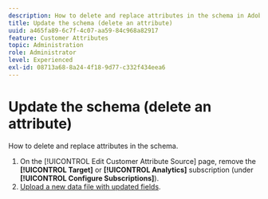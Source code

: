 ```yaml
---
description: How to delete and replace attributes in the schema in Adobe Experience Cloud.
title: Update the schema (delete an attribute) 
uuid: a465fa89-6c7f-4c07-aa59-84c968a82917
feature: Customer Attributes
topic: Administration
role: Administrator
level: Experienced
exl-id: 08713a68-8a24-4f18-9d77-c332f434eea6
---
```

# Update the schema (delete an attribute)

How to delete and replace attributes in the schema.

1. On the [!UICONTROL Edit Customer Attribute Source] page, remove the **[!UICONTROL Target]** or **[!UICONTROL Analytics]** subscription (under **[!UICONTROL Configure Subscriptions]**).
1. [Upload a new data file with updated fields](t-crs-usecase.md#task_BCC327B2A0EF4A1BBB2934013AB92B78).
